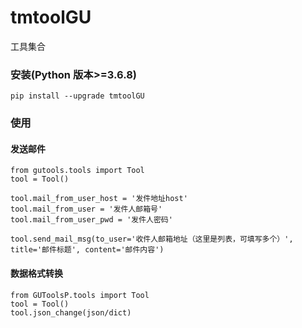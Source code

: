# tmtoolGU
工具集合

### 安装(Python 版本>=3.6.8)
```
pip install --upgrade tmtoolGU
```

### 使用

#### 发送邮件
```
from gutools.tools import Tool
tool = Tool()

tool.mail_from_user_host = '发件地址host'
tool.mail_from_user = '发件人邮箱号'
tool.mail_from_user_pwd = '发件人密码'

tool.send_mail_msg(to_user='收件人邮箱地址（这里是列表，可填写多个）', title='邮件标题', content='邮件内容')
```
#### 数据格式转换
```
from GUToolsP.tools import Tool
tool = Tool()
tool.json_change(json/dict)
```
